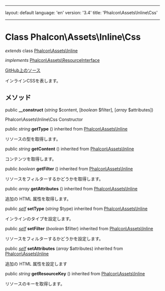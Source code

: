* * *

layout: default language: 'en' version: '3.4' title: 'Phalcon\Assets\Inline\Css'

* * *

# Class **Phalcon\Assets\Inline\Css**

*extends* class [Phalcon\Assets\Inline](/3.4/en/api/Phalcon_Assets_Inline)

*implements* [Phalcon\Assets\ResourceInterface](/3.4/en/api/Phalcon_Assets_ResourceInterface)

<a href="https://github.com/phalcon/cphalcon/tree/v3.4.0/phalcon/assets/inline/css.zep" class="btn btn-default btn-sm">GitHub上のソース</a>

インラインCSSを表します。

## メソッド

public **__construct** (*string* $content, [*boolean* $filter], [*array* $attributes])

Phalcon\Assets\Inline\Css Constructor

public *string* **getType** () inherited from [Phalcon\Assets\Inline](/3.4/en/api/Phalcon_Assets_Inline)

リソースの型を取得します。

public *string* **getContent** () inherited from [Phalcon\Assets\Inline](/3.4/en/api/Phalcon_Assets_Inline)

コンテンツを取得します。

public *boolean* **getFilter** () inherited from [Phalcon\Assets\Inline](/3.4/en/api/Phalcon_Assets_Inline)

リソースをフィルターするかどうかを取得します。

public *array* **getAttributes** () inherited from [Phalcon\Assets\Inline](/3.4/en/api/Phalcon_Assets_Inline)

追加の HTML 属性を取得します。

public [*self*](/3.4/en/api/Phalcon_Assets_Inline_Css) **setType** (*string* $type) inherited from [Phalcon\Assets\Inline](/3.4/en/api/Phalcon_Assets_Inline)

インラインのタイプを設定します。

public [*self*](/3.4/en/api/Phalcon_Assets_Inline_Css) **setFilter** (*boolean* $filter) inherited from [Phalcon\Assets\Inline](/3.4/en/api/Phalcon_Assets_Inline)

リソースをフィルターするかどうかを設定します。

public [*self*](/3.4/en/api/Phalcon_Assets_Inline_Css) **setAttributes** (*array* $attributes) inherited from [Phalcon\Assets\Inline](/3.4/en/api/Phalcon_Assets_Inline)

追加の HTML 属性を設定します

public *string* **getResourceKey** () inherited from [Phalcon\Assets\Inline](/3.4/en/api/Phalcon_Assets_Inline)

リソースのキーを取得します。